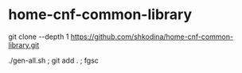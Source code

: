 # home-cnf-common-library

git clone --depth 1 https://github.com/shkodina/home-cnf-common-library.git

./gen-all.sh ; git add . ; fgsc
